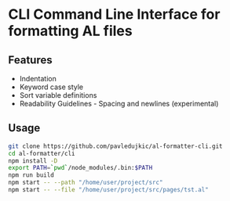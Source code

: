 # CLI Command Line Interface for formatting AL files

## Features

- Indentation
- Keyword case style
- Sort variable definitions
- Readability Guidelines - Spacing and newlines (experimental)

## Usage

```bash
git clone https://github.com/pavledujkic/al-formatter-cli.git
cd al-formatter/cli
npm install -D
export PATH=`pwd`/node_modules/.bin:$PATH
npm run build
npm start -- --path "/home/user/project/src"
npm start -- --file "/home/user/project/src/pages/tst.al"
```
